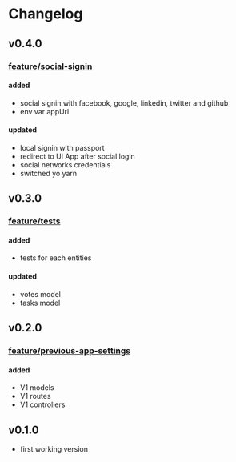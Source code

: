 # Changelog

## v0.4.0
### [feature/social-signin][pr-3]
#### added
- social signin with facebook, google, linkedin, twitter and github
- env var appUrl
#### updated
- local signin with passport
- redirect to UI App after social login
- social networks credentials
- switched yo yarn

## v0.3.0
### [feature/tests][pr-2]
#### added
- tests for each entities
#### updated
- votes model
- tasks model

## v0.2.0
### [feature/previous-app-settings][pr-1]
#### added
- V1 models
- V1 routes
- V1 controllers

## v0.1.0
- first working version

[pr-1]: https://github.com/KevinDepuydt/wouvy-api/pull/1 "See pull request #1"
[pr-2]: https://github.com/KevinDepuydt/wouvy-api/pull/2 "See pull request #2"
[pr-3]: https://github.com/KevinDepuydt/wouvy-api/pull/3 "See pull request #3"
